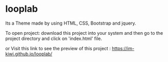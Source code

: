 # looplab

Its a Theme made by using HTML, CSS, Bootstrap and jquery.

To open project: download this project into your system and then go to the project directory and click on 'index.html' file.

or Visit this link to see the preview of this project : https://im-kiwi.github.io/looplab/ 
